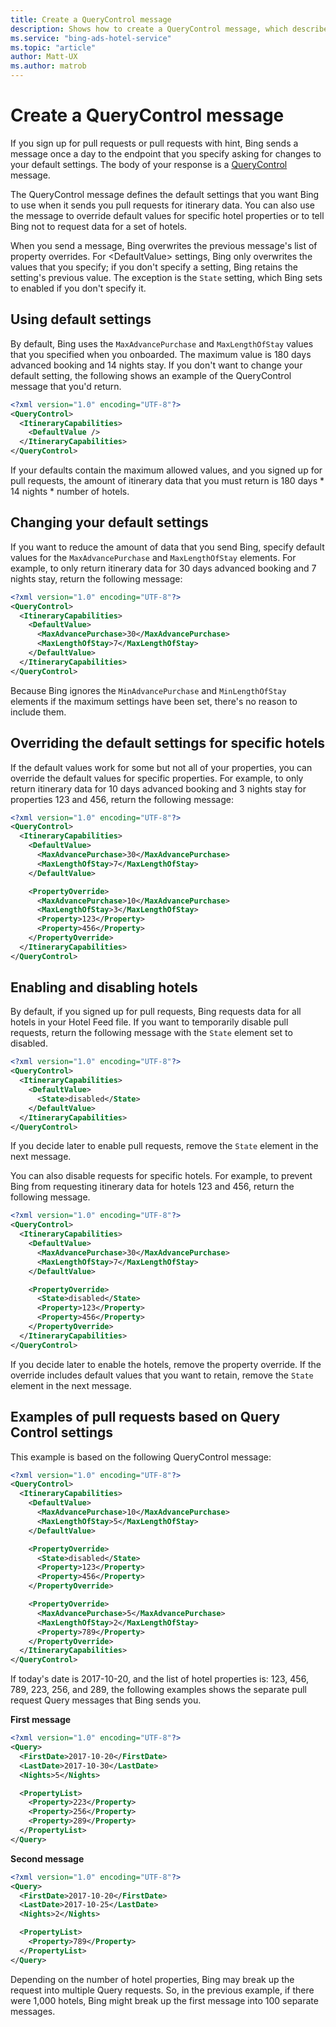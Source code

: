 ```yaml
---
title: Create a QueryControl message
description: Shows how to create a QueryControl message, which describes the default values and overrides for Query messages. 
ms.service: "bing-ads-hotel-service"
ms.topic: "article"
author: Matt-UX
ms.author: matrob
---
```


# Create a QueryControl message

If you sign up for pull requests or pull requests with hint, Bing sends a message once a day to the endpoint that you specify asking for changes to your default settings. The body of your response is a [QueryControl](../query-control-message/reference.md) message. 

The QueryControl message defines the default settings that you want Bing to use when it sends you pull requests for itinerary data. You can also use the message to override default values for specific hotel properties or to tell Bing not to request data for a set of hotels.

When you send a message, Bing overwrites the previous message's list of property overrides. For \<DefaultValue\> settings, Bing only overwrites the values that you specify; if you don't specify a setting, Bing retains the setting's previous value. The exception is the `State` setting, which Bing sets to enabled if you don't specify it.

## Using default settings

By default, Bing uses the `MaxAdvancePurchase` and `MaxLengthOfStay` values that you specified when you onboarded. The maximum value is 180 days advanced booking and 14 nights stay. If you don't want to change your default setting, the following shows an example of the QueryControl message that you'd return.

```xml
<?xml version="1.0" encoding="UTF-8"?>
<QueryControl>
  <ItineraryCapabilities>
    <DefaultValue />
  </ItineraryCapabilities>
</QueryControl>
```

If your defaults contain the maximum allowed values, and you signed up for pull requests, the amount of itinerary data that you must return is 180 days \* 14 nights \* number of hotels.  

## Changing your default settings

If you want to reduce the amount of data that you send Bing, specify default values for the `MaxAdvancePurchase` and `MaxLengthOfStay` elements. For example, to only return itinerary data for 30 days advanced booking and 7 nights stay, return the following message:

```xml
<?xml version="1.0" encoding="UTF-8"?>
<QueryControl>
  <ItineraryCapabilities>
    <DefaultValue>
      <MaxAdvancePurchase>30</MaxAdvancePurchase>
      <MaxLengthOfStay>7</MaxLengthOfStay>
    </DefaultValue>
  </ItineraryCapabilities>
</QueryControl>
```

Because Bing ignores the `MinAdvancePurchase` and `MinLengthOfStay` elements if the maximum settings have been set, there's no reason to include them.

## Overriding the default settings for specific hotels

If the default values work for some but not all of your properties, you can override the default values for specific properties. For example, to only return itinerary data for 10 days advanced booking and 3 nights stay for properties 123 and 456, return the following message:

```xml
<?xml version="1.0" encoding="UTF-8"?>
<QueryControl>
  <ItineraryCapabilities>
    <DefaultValue>
      <MaxAdvancePurchase>30</MaxAdvancePurchase>
      <MaxLengthOfStay>7</MaxLengthOfStay>
    </DefaultValue>

    <PropertyOverride>
      <MaxAdvancePurchase>10</MaxAdvancePurchase>
      <MaxLengthOfStay>3</MaxLengthOfStay>
      <Property>123</Property>
      <Property>456</Property>
    </PropertyOverride>
  </ItineraryCapabilities>
</QueryControl>
```

## Enabling and disabling hotels

By default, if you signed up for pull requests, Bing requests data for all hotels in your Hotel Feed file. If you want to temporarily disable pull requests, return the following message with the `State` element set to disabled.

```xml
<?xml version="1.0" encoding="UTF-8"?>
<QueryControl>
  <ItineraryCapabilities>
    <DefaultValue>
      <State>disabled</State>
    </DefaultValue>
  </ItineraryCapabilities>
</QueryControl>
```
If you decide later to enable pull requests, remove the `State` element in the next message.

You can also disable requests for specific hotels. For example, to prevent Bing from requesting itinerary data for hotels 123 and 456, return the following message.

```xml
<?xml version="1.0" encoding="UTF-8"?>
<QueryControl>
  <ItineraryCapabilities>
    <DefaultValue>
      <MaxAdvancePurchase>30</MaxAdvancePurchase>
      <MaxLengthOfStay>7</MaxLengthOfStay>
    </DefaultValue>

    <PropertyOverride>
      <State>disabled</State>
      <Property>123</Property>
      <Property>456</Property>
    </PropertyOverride>
  </ItineraryCapabilities>
</QueryControl>
```

If you decide later to enable the hotels, remove the property override. If the override includes default values that you want to retain, remove the `State` element in the next message.

<a name="pullrequestexample"></a>

## Examples of pull requests based on Query Control settings

This example is based on the following QueryControl message:

```xml
<?xml version="1.0" encoding="UTF-8"?>
<QueryControl>
  <ItineraryCapabilities>
    <DefaultValue>
      <MaxAdvancePurchase>10</MaxAdvancePurchase>
      <MaxLengthOfStay>5</MaxLengthOfStay>
    </DefaultValue>

    <PropertyOverride>
      <State>disabled</State>
      <Property>123</Property>
      <Property>456</Property>
    </PropertyOverride>

    <PropertyOverride>
      <MaxAdvancePurchase>5</MaxAdvancePurchase>
      <MaxLengthOfStay>2</MaxLengthOfStay>
      <Property>789</Property>
    </PropertyOverride>
  </ItineraryCapabilities>
</QueryControl>
```
 
If today's date is 2017-10-20, and the list of hotel properties is: 123, 456, 789, 223, 256, and 289, the following examples shows the separate pull request Query messages that Bing sends you.

**First message**

```xml
<?xml version="1.0" encoding="UTF-8"?>
<Query>
  <FirstDate>2017-10-20</FirstDate>
  <LastDate>2017-10-30</LastDate>
  <Nights>5</Nights>

  <PropertyList>
    <Property>223</Property>
    <Property>256</Property>
    <Property>289</Property>
  </PropertyList>
</Query>
``` 

**Second message**

```xml
<?xml version="1.0" encoding="UTF-8"?>
<Query>
  <FirstDate>2017-10-20</FirstDate>
  <LastDate>2017-10-25</LastDate>
  <Nights>2</Nights>

  <PropertyList>
    <Property>789</Property>
  </PropertyList>
</Query>
``` 

Depending on the number of hotel properties, Bing may break up the request into multiple Query requests. So, in the previous example, if there were 1,000 hotels, Bing might break up the first message into 100 separate messages.
